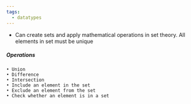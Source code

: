 ```yaml
---
tags:
  - datatypes
---
```

- Can create sets and apply mathematical operations in set theory. All elements in set must be unique

##### Operations
    • Union 
    • Difference 
    • Intersection 
    • Include an element in the set 
    • Exclude an element from the set 
    • Check whether an element is in a set
